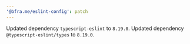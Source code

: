 ```yaml
---
'@bfra.me/eslint-config': patch
---
```


Updated dependency `typescript-eslint` to `8.19.0`.
Updated dependency `@typescript-eslint/types` to `8.19.0`.

